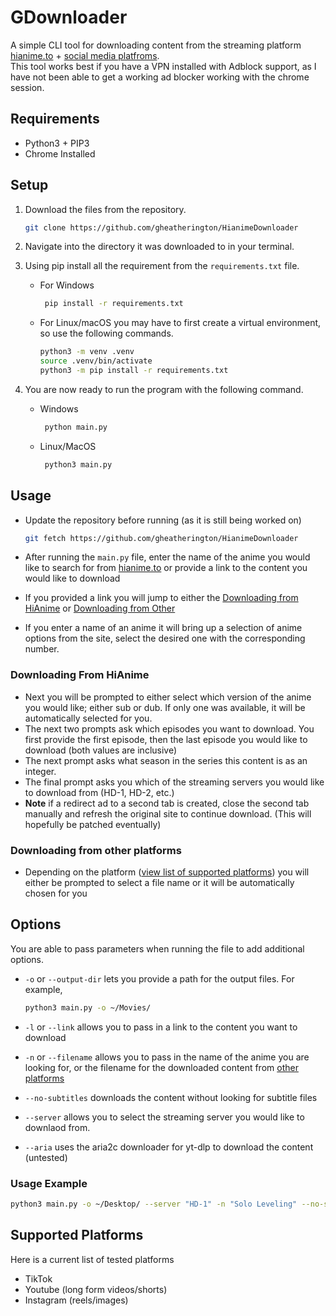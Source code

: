 # GDownloader

A simple CLI tool for downloading content from the streaming platform [hianime.to](hianime.to) + [social media platfroms](#supported-platforms). \
This tool works best if you have a VPN installed with Adblock support, as I have not been able to get a working ad
blocker working with the chrome session.

## Requirements

- Python3 + PIP3
- Chrome Installed

## Setup

1. Download the files from the repository.

   ```bash
   git clone https://github.com/gheatherington/HianimeDownloader
   ```

2. Navigate into the directory it was downloaded to in your terminal.
3. Using pip install all the requirement from the `requirements.txt` file.
   - For Windows

     ```bash
      pip install -r requirements.txt
     ```

   - For Linux/macOS you may have to first create a virtual environment, so use the following commands.

     ```bash
     python3 -m venv .venv
     source .venv/bin/activate
     python3 -m pip install -r requirements.txt
     ```

4. You are now ready to run the program with the following command.
   - Windows

     ```bash
      python main.py
     ```

   - Linux/MacOS

     ```bash
      python3 main.py
     ```

## Usage

- Update the repository before running (as it is still being worked on)

  ```bash
  git fetch https://github.com/gheatherington/HianimeDownloader
  ```

- After running the `main.py` file, enter the name of the anime you would like to search for
  from [hianime.to](hianime.to) or provide a link to the content you would like to download

- If you provided a link you will jump to either the [Downloading from HiAnime](#downloading-from-hianime) or [Downloading from Other](#downloading-from-other-platforms)
- If you enter a name of an anime it will bring up a selection of anime options from the site, select the desired one with the corresponding number.

### Downloading From HiAnime

- Next you will be prompted to either select which version of the anime you would like; either sub or dub. If only one
  was available, it will be automatically selected for you.
- The next two prompts ask which episodes you want to download. You first provide the first episode, then the last
  episode you would like to download (both values are inclusive)
- The next prompt asks what season in the series this content is as an integer.
- The final prompt asks you which of the streaming servers you would like to download from (HD-1, HD-2, etc.)
- **Note** if a redirect ad to a second tab is created, close the second tab manually and refresh the original site to
  continue download. (This will hopefully be patched eventually)

### Downloading from other platforms

- Depending on the platform ([view list of supported platforms](#supported-platforms)) you will either be prompted to select a file name or it will be automatically chosen for you

## Options

You are able to pass parameters when running the file to add additional options.

- `-o` or `--output-dir` lets you provide a path for the output files. For example,

  ```bash
  python3 main.py -o ~/Movies/
  ```

- `-l` or `--link` allows you to pass in a link to the content you want to download

- `-n` or `--filename` allows you to pass in the name of the anime you are looking for, or the filename for the downloaded content from [other platforms](#supported-platforms)

- `--no-subtitles` downloads the content without looking for subtitle files

- `--server` allows you to select the streaming server you would like to downlaod from.

- `--aria` uses the aria2c downloader for yt-dlp to download the content (untested)

### Usage Example

```bash
python3 main.py -o ~/Desktop/ --server "HD-1" -n "Solo Leveling" --no-subtitles

```

## Supported Platforms

Here is a current list of tested platforms

- TikTok
- Youtube (long form videos/shorts)
- Instagram (reels/images)

